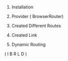 1. Installation

2. Provider ( BrowserRouter)

3. Created Different Routes

4. Created Link

5. Dynamic Routing

( I B R L D )
